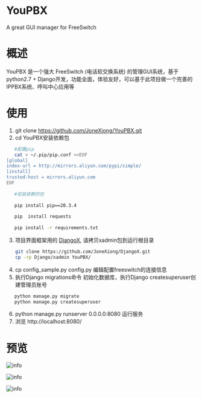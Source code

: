 # YouPBX
A great GUI manager for FreeSwitch

# 概述

YouPBX 是一个强大 FreeSwitch (电话软交换系统) 的管理GUI系统，基于python2.7 + Django开发，功能全面，体验友好，可以基于此项目做一个完善的IPPBX系统、呼叫中心应用等

# 使用

1. git clone https://github.com/JoneXiong/YouPBX.git
2. cd YouPBX安装依赖包
```bash
   #配置pip
   cat > ~/.pip/pip.conf <<EOF
[global]
index-url = http://mirrors.aliyun.com/pypi/simple/
[install]
trusted-host = mirrors.aliyun.com
EOF
 
   #安装依赖的包
 
   pip install pip==20.3.4
 
   pip  install requests
 
   pip install -r requirements.txt
```
3. 项目界面框架用的 [DjangoX](https://github.com/JoneXiong/DjangoX), 请拷贝xadmin包到运行根目录
   ```bash
   git clone https://github.com/JoneXiong/DjangoX.git
   cp -rp Django/xadmin YouPBX/
   ```
4. cp config_sample.py config.py 编辑配置freeswitch的连接信息
5. 执行Django migrations命令 初始化数据库，执行Django createsuperuser创建管理员账号
```bash
   python manage.py migrate
   python manage.py createsuperuser
```   
6. python manage.py runserver 0.0.0.0:8080 运行服务
7. 浏览 http://localhost:8080/


# 预览
![info](https://github.com/JoneXiong/YouPBX/raw/master/apps/base/static/base/images/youpbx0.jpg)

![info](https://github.com/JoneXiong/YouPBX/raw/master/apps/base/static/base/images/youpbx1.jpg)

![info](https://github.com/JoneXiong/YouPBX/raw/master/apps/base/static/base/images/youpbx2.jpg)
